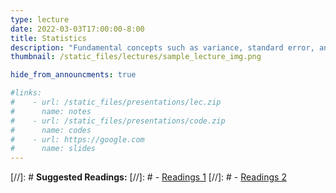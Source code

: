```yaml
---
type: lecture
date: 2022-03-03T17:00:00-8:00
title: Statistics
description: "Fundamental concepts such as variance, standard error, and significance. Parametric hypothesis testing methods, such as t-tests and ANOVA. Bootstrapping. Cross validation."
thumbnail: /static_files/lectures/sample_lecture_img.png

hide_from_announcments: true

#links: 
#    - url: /static_files/presentations/lec.zip
#      name: notes
#    - url: /static_files/presentations/code.zip
#      name: codes
#    - url: https://google.com
#      name: slides
---
```

[//]: # **Suggested Readings:**
[//]: # - [Readings 1](http://example.com)
[//]: # - [Readings 2](http://example.com)
